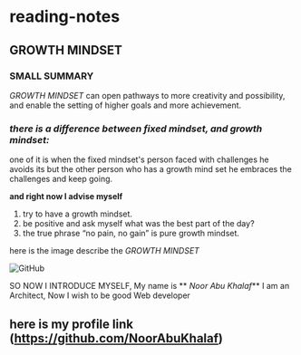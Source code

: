 # reading-notes
## **GROWTH MINDSET**
### SMALL SUMMARY 

*GROWTH MINDSET* 
can open pathways to more creativity and possibility, and enable the setting
of higher goals and more achievement.


### *there is a difference between fixed mindset, and growth mindset:* 
one of it is when the fixed mindset's person faced with challenges he avoids its but the other person 
who has a growth mind set he embraces the challenges and keep going.

**and right now I advise myself**
1. try to have a growth mindset.
2. be positive and ask myself what was the best part of the day?
3. the true phrase “no pain, no gain” is pure growth mindset.

here is the image describe the *GROWTH MINDSET*

![GitHub](https://blog.cengage.com/wp-content/uploads/2020/11/blog-growth-mindset-1511130.png)

SO NOW I INTRODUCE MYSELF, My name is ** _Noor Abu Khalaf_** I am an Architect, Now I wish to be good Web developer 
## here is my profile link (https://github.com/NoorAbuKhalaf)
